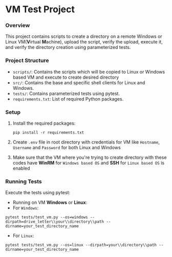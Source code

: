 # VM Test Project

### Overview
This project contains scripts to create a directory on a remote Windows or Linux VM(**V**irtual **M**achine), upload the script, verify the upload, execute it, and verify the directory creation using parameterized tests.

### Project Structure
- `scripts/`: Contains the scripts which will be copied to Linux or Windows based VM and execute to create desired directory
- `src/`: Contains the base and specific shell clients for Linux and Windows.
- `tests/`: Contains parameterized tests using pytest.
- `requirements.txt`: List of required Python packages.

### Setup
1. Install the required packages:
    ```shell
    pip install -r requirements.txt
    ```

2. Create `.env` file in root directory with credentials for VM like `Hostname`, `Username` and `Password` for both Linux and Windows
3. Make sure that the VM where you're trying to create directory with these codes have **WinRM** for `Windows based OS` and **SSH** for `Linux based OS` is enabled 

### Running Tests
Execute the tests using pytest:
- Running on VM **Windows** or **Linux**:
- For `Windows`:
```shell
pytest tests/test_vm.py --os=windows --dirpath=drive_letter\\your\\directory\\path --dirname=your_test_directory_name
```
- For `Linux`:
```shell
pytest tests/test_vm.py --os=linux --dirpath=your\\directory\\path --dirname=your_test_directory_name
```
